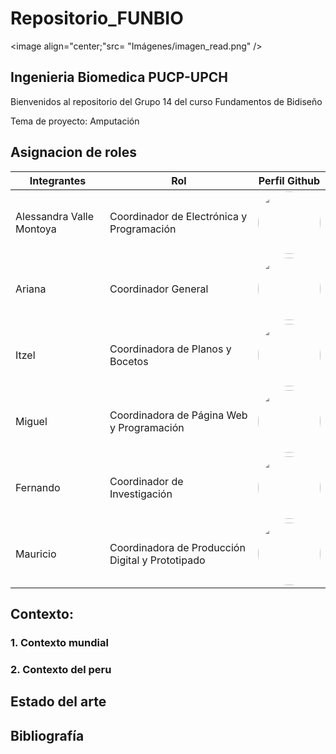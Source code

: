 # Repositorio_FUNBIO
<image align="center;"src= "Imágenes/imagen_read.png" />

## Ingenieria Biomedica PUCP-UPCH
Bienvenidos al repositorio del Grupo 14 del curso Fundamentos de Bidiseño

Tema de proyecto: Amputación

## Asignacion de roles
| Integrantes | Rol | Perfil Github |
| ------------- | ------------- |------------- |
| Alessandra Valle Montoya |  Coordinador de Electrónica y Programación  |<image align="center;" style="border-radius: 50%;" width="100px;" src ="https://avatars.githubusercontent.com/u/143018589?v=4">   |
| Ariana |Coordinador General    |<image align="center;" style="border-radius: 50%;" width="100px;" src ="https://avatars.githubusercontent.com/u/143196783?v=4"> |
| Itzel  |  Coordinadora de Planos y Bocetos |<image align="center;" style="border-radius: 50%;" width="100px;" src ="https://avatars.githubusercontent.com/u/143201186?v=4">  |
| Miguel  |  Coordinadora de Página Web y Programación |<image align="center;" style="border-radius: 50%;" width="100px;" src ="https://avatars.githubusercontent.com/u/143018639?s=96&v=4">  |
| Fernando |  Coordinador de Investigación |<image align="center;" style="border-radius: 50%;" width="100px;" src ="https://avatars.githubusercontent.com/u/84026167?v=4">   |
| Mauricio  |  Coordinadora de Producción Digital y Prototipado   |<image align="center;" style="border-radius: 50%;" width="100px;" src ="https://avatars.githubusercontent.com/u/143200892?v=4">   |
## Contexto:
### 1. Contexto mundial 
### 2. Contexto del peru

## Estado del arte

## Bibliografía
